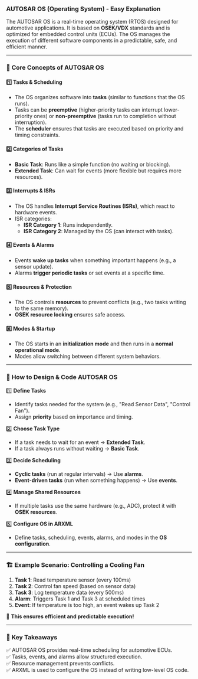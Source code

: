 ### AUTOSAR OS (Operating System) - Easy Explanation  

The AUTOSAR OS is a real-time operating system (RTOS) designed for automotive applications. It is based on **OSEK/VDX** standards and is optimized for embedded control units (ECUs). The OS manages the execution of different software components in a predictable, safe, and efficient manner.

---

### 🌟 **Core Concepts of AUTOSAR OS**
#### 1️⃣ **Tasks & Scheduling**  
- The OS organizes software into **tasks** (similar to functions that the OS runs).
- Tasks can be **preemptive** (higher-priority tasks can interrupt lower-priority ones) or **non-preemptive** (tasks run to completion without interruption).
- The **scheduler** ensures that tasks are executed based on priority and timing constraints.

#### 2️⃣ **Categories of Tasks**  
- **Basic Task**: Runs like a simple function (no waiting or blocking).
- **Extended Task**: Can wait for events (more flexible but requires more resources).

#### 3️⃣ **Interrupts & ISRs**  
- The OS handles **Interrupt Service Routines (ISRs)**, which react to hardware events.
- ISR categories:
  - **ISR Category 1**: Runs independently.
  - **ISR Category 2**: Managed by the OS (can interact with tasks).

#### 4️⃣ **Events & Alarms**  
- Events **wake up tasks** when something important happens (e.g., a sensor update).
- Alarms **trigger periodic tasks** or set events at a specific time.

#### 5️⃣ **Resources & Protection**  
- The OS controls **resources** to prevent conflicts (e.g., two tasks writing to the same memory).
- **OSEK resource locking** ensures safe access.

#### 6️⃣ **Modes & Startup**  
- The OS starts in an **initialization mode** and then runs in a **normal operational mode**.
- Modes allow switching between different system behaviors.

---

### 🔧 **How to Design & Code AUTOSAR OS**
1️⃣ **Define Tasks**  
   - Identify tasks needed for the system (e.g., "Read Sensor Data", "Control Fan").
   - Assign **priority** based on importance and timing.

2️⃣ **Choose Task Type**  
   - If a task needs to wait for an event → **Extended Task**.
   - If a task always runs without waiting → **Basic Task**.

3️⃣ **Decide Scheduling**  
   - **Cyclic tasks** (run at regular intervals) → Use **alarms**.
   - **Event-driven tasks** (run when something happens) → Use **events**.

4️⃣ **Manage Shared Resources**  
   - If multiple tasks use the same hardware (e.g., ADC), protect it with **OSEK resources**.

5️⃣ **Configure OS in ARXML**  
   - Define tasks, scheduling, events, alarms, and modes in the **OS configuration**.

---

### 🏗 **Example Scenario: Controlling a Cooling Fan**  
1. **Task 1**: Read temperature sensor (every 100ms)  
2. **Task 2**: Control fan speed (based on sensor data)  
3. **Task 3**: Log temperature data (every 500ms)  
4. **Alarm**: Triggers Task 1 and Task 3 at scheduled times  
5. **Event**: If temperature is too high, an event wakes up Task 2  

📌 **This ensures efficient and predictable execution!**  

---

### 🚀 **Key Takeaways**  
✅ AUTOSAR OS provides real-time scheduling for automotive ECUs.  
✅ Tasks, events, and alarms allow structured execution.  
✅ Resource management prevents conflicts.  
✅ ARXML is used to configure the OS instead of writing low-level OS code.  

